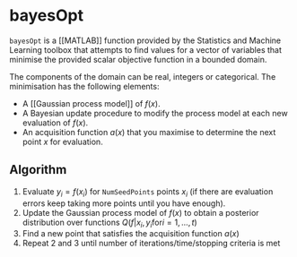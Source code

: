 # bayesOpt

`bayesOpt` is a [[MATLAB]] function provided by the Statistics and Machine Learning toolbox that attempts to find values for a vector of variables that minimise the provided scalar objective function in a bounded domain.

The components of the domain can be real, integers or categorical. The minimisation has the following elements:
- A [[Gaussian process model]] of $f(x)$.
- A Bayesian update procedure to modify the process model at each new evaluation of $f(x)$.
- An acquisition function $a(x)$ that you maximise to determine the next point $x$ for evaluation.

## Algorithm
1. Evaluate $y_i = f(x_i)$ for `NumSeedPoints` points $x_i$ (if there are evaluation errors keep taking more points until you have enough).
2. Update the Gaussian process model of $f(x)$ to obtain a posterior distribution over functions $Q(f|x_i,y_i \mathrm{ for }i=1,...,t)$ 
3. Find a new point that satisfies the acquisition function $a(x)$
4. Repeat 2 and 3 until number of iterations/time/stopping criteria is met 